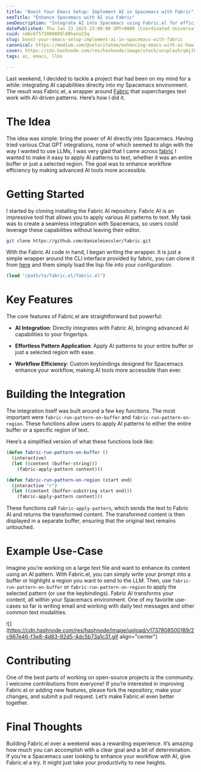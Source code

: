 ```yaml
---
title: "Boost Your Emacs Setup: Implement AI in Spacemacs with Fabric"
seoTitle: "Enhance Spacemacs with AI via Fabric"
seoDescription: "Integrate AI into Spacemacs using Fabric.el for efficient text work with easy pattern application and custom keybindings. Enhance your workflow today!"
datePublished: Thu Jan 23 2025 23:00:00 GMT+0000 (Coordinated Universal Time)
cuid: cm6c6f572000809l88hana23q
slug: boost-your-emacs-setup-implement-ai-in-spacemacs-with-fabric
canonical: https://medium.com/@velocitatem/enhancing-emacs-with-ai-how-i-put-fabric-into-spacemacs-61200b8ac8e3
cover: https://cdn.hashnode.com/res/hashnode/image/stock/unsplash/qAjJk-un3BI/upload/e418669efeb23c67e39f9b8f864b657b.jpeg
tags: ai, emacs, llms

---
```


Last weekend, I decided to tackle a project that had been on my mind for a while: integrating AI capabilities directly into my Spacemacs environment. The result was Fabric.el, a wrapper around [Fabric](https://github.com/danielmiessler/fabric) that supercharges text work with AI-driven patterns. Here’s how I did it.

# The Idea

The idea was simple: bring the power of AI directly into Spacemacs. Having tried various Chat GPT integrations, none of which seemed to align with the way I wanted to use LLMs, I was very glad that I came across [fabric](https://github.com/danielmiessler/fabric) I wanted to make it easy to apply AI patterns to text, whether it was an entire buffer or just a selected region. The goal was to enhance workflow efficiency by making advanced AI tools more accessible.

# Getting Started

I started by cloning installing the Fabric AI repository. Fabric AI is an impressive tool that allows you to apply various AI patterns to text. My task was to create a seamless integration with Spacemacs, so users could leverage these capabilities without leaving their editor.

```bash
git clone https://github.com/danielmiessler/fabric.git
```

With the Fabric AI code in hand, I began writing the wrapper. It is just a simple wrapper around the CLI interface provided by fabric, you can clone it from [here](https://github.com/velocitatem/fabric.el) and them simply load the lisp file into your configuration:

```lisp
(load "/path/to/fabric.el/fabric.el")
```

# Key Features

The core features of Fabric.el are straightforward but powerful:

* **AI Integration**: Directly integrates with Fabric AI, bringing advanced AI capabilities to your fingertips.
    
* **Effortless Pattern Application**: Apply AI patterns to your entire buffer or just a selected region with ease.
    
* **Workflow Efficiency**: Custom keybindings designed for Spacemacs enhance your workflow, making AI tools more accessible than ever.
    

# Building the Integration

The integration itself was built around a few key functions. The most important were `fabric-run-pattern-on-buffer` and `fabric-run-pattern-on-region`. These functions allow users to apply AI patterns to either the entire buffer or a specific region of text.

Here’s a simplified version of what these functions look like:

```lisp
(defun fabric-run-pattern-on-buffer ()
  (interactive)
  (let ((content (buffer-string)))
    (fabric-apply-pattern content)))
```

```lisp
(defun fabric-run-pattern-on-region (start end)
  (interactive "r")
  (let ((content (buffer-substring start end)))
    (fabric-apply-pattern content)))
```

These functions call `fabric-apply-pattern`, which sends the text to Fabric AI and returns the transformed content. The transformed content is then displayed in a separate buffer, ensuring that the original text remains untouched.

# Example Use-Case

Imagine you’re working on a large text file and want to enhance its content using an AI pattern. With Fabric.el, you can simply write your prompt into a buffer or highlight a region you want to send to the LLM. Then, use `fabric-run-pattern-on-buffer` or `fabric-run-pattern-on-region` to apply the selected pattern (or use the keybindings). Fabric AI transforms your content, all within your Spacemacs environment. One of my favorite use-cases so far is writing email and working with daily text messages and other common text modalities.

![](https://cdn.hashnode.com/res/hashnode/image/upload/v1737808500189/2c967e46-f3e8-4d83-92d5-4dc5b73a1c31.gif align="center")

# Contributing

One of the best parts of working on open-source projects is the community. I welcome contributions from everyone! If you’re interested in improving Fabric.el or adding new features, please fork the repository, make your changes, and submit a pull request. Let’s make Fabric.el even better together.

# Final Thoughts

Building Fabric.el over a weekend was a rewarding experience. It’s amazing how much you can accomplish with a clear goal and a bit of determination. If you’re a Spacemacs user looking to enhance your workflow with AI, give Fabric.el a try. It might just take your productivity to new heights.